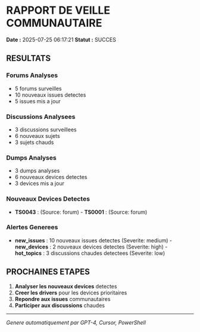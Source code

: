 # RAPPORT DE VEILLE COMMUNAUTAIRE

**Date :** 2025-07-25 06:17:21
**Statut :** SUCCES

## RESULTATS

### Forums Analyses
- 5 forums surveilles
- 10 nouveaux issues detectes
- 5 issues mis a jour

### Discussions Analysees
- 3 discussions surveillees
- 6 nouveaux sujets
- 3 sujets chauds

### Dumps Analyses
- 3 dumps analyses
- 6 nouveaux devices detectes
- 3 devices mis a jour

### Nouveaux Devices Detectes
- **TS0043** :  (Source: forum) - **TS0001** :  (Source: forum)

### Alertes Generees
- **new_issues** : 10 nouveaux issues detectes (Severite: medium) - **new_devices** : 2 nouveaux devices detectes (Severite: high) - **hot_topics** : 3 discussions chaudes detectees (Severite: low)

## PROCHAINES ETAPES

1. **Analyser les nouveaux devices** detectes
2. **Creer les drivers** pour les devices prioritaires
3. **Repondre aux issues** communautaires
4. **Participer aux discussions** chaudes

---
*Genere automatiquement par GPT-4, Cursor, PowerShell*
